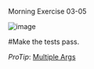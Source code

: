 Morning Exercise 03-05

![image](http://aggiesprite.files.wordpress.com/2013/11/rebecca-black-hate-fridays.png)

#Make the tests pass.

_ProTip_: [Multiple Args](http://stackoverflow.com/questions/831077/how-do-i-pass-multiple-arguments-to-a-ruby-method-as-an-array)
